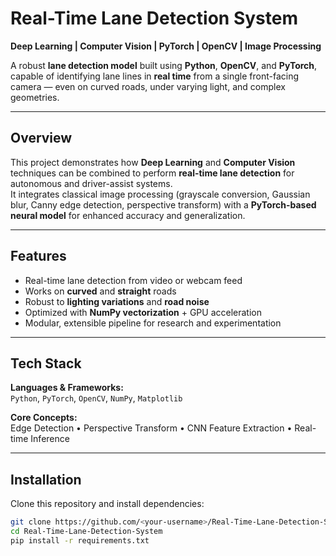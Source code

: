 # Real-Time Lane Detection System
**Deep Learning | Computer Vision | PyTorch | OpenCV | Image Processing**

A robust **lane detection model** built using **Python**, **OpenCV**, and **PyTorch**, capable of identifying lane lines in **real time** from a single front-facing camera — even on curved roads, under varying light, and complex geometries.

</div>

---

## Overview

This project demonstrates how **Deep Learning** and **Computer Vision** techniques can be combined to perform **real-time lane detection** for autonomous and driver-assist systems.  
It integrates classical image processing (grayscale conversion, Gaussian blur, Canny edge detection, perspective transform) with a **PyTorch-based neural model** for enhanced accuracy and generalization.

---

## Features

- Real-time lane detection from video or webcam feed  
- Works on **curved** and **straight** roads  
- Robust to **lighting variations** and **road noise**  
- Optimized with **NumPy vectorization** + GPU acceleration  
- Modular, extensible pipeline for research and experimentation

---

## Tech Stack

**Languages & Frameworks:**  
`Python`, `PyTorch`, `OpenCV`, `NumPy`, `Matplotlib`

**Core Concepts:**  
Edge Detection • Perspective Transform • CNN Feature Extraction • Real-time Inference

---

## Installation

Clone this repository and install dependencies:

```bash
git clone https://github.com/<your-username>/Real-Time-Lane-Detection-System.git
cd Real-Time-Lane-Detection-System
pip install -r requirements.txt
